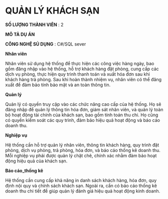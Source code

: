 # QUẢN LÝ KHÁCH SẠN #

**SỐ LƯỢNG THÀNH VIÊN** : 2

**MÔ TẢ DỤ ÁN**

**CÔNG NGHỆ SỦ DỤNG** : C#/SQL sever

**Nhân viên**

Nhân viên sử dụng hệ thống để thực hiện các công việc hàng ngày, bao gồm đăng nhập vào hệ thống, hỗ trợ khách hàng đặt phòng, cung cấp các dịch vụ phòng, thực hiện quy trình thanh toán và xuất hóa đơn sau khi khách hàng trả phòng. Sau khi hoàn thành nhiệm vụ, nhân viên có thể đăng xuất để đảm bảo tính bảo mật và an toàn thông tin.

**Quản lý**

Quản lý có quyền truy cập vào các chức năng cao cấp của hệ thống. Họ sẽ đăng nhập để quản lý thông tin hóa đơn, giám sát nhân viên, và quản lý toàn bộ hoạt động tài chính của khách sạn, bao gồm tính toán thu chi. Họ cũng có quyền kiểm soát các quy trình, đảm bảo hiệu quả hoạt động và báo cáo doanh thu.

**Nghiệp vụ**

Hệ thống cần hỗ trợ quản lý nhân viên, thông tin khách hàng, quy trình đặt phòng, dịch vụ phòng, trả phòng, hóa đơn, và báo cáo thống kê doanh thu. Mỗi nghiệp vụ phải được quản lý chặt chẽ, chính xác nhằm đảm bảo hoạt động hiệu quả của khách sạn.

**Báo cáo_thống kê**

Hệ thống cần cung cấp khả năng in danh sách khách hàng, hóa đơn, quy định nội quy và chính sách khách sạn. Ngoài ra, cần có báo cáo thống kê doanh thu chi tiết để giúp quản lý đánh giá hiệu quả hoạt động kinh doanh.




